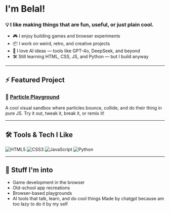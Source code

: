 #  I'm Belal!

### 💡 I like making things that are fun, useful, or just plain cool.

- 🎮 I enjoy building games and browser experiments
- 📦 I work on weird, retro, and creative projects
- 🤖 I love AI ideas — tools like GPT-4o, DeepSeek, and beyond
- 🛠️ Still learning HTML, CSS, JS, and Python — but I build anyway

---

## ⚡ Featured Project

### 🧨 [Particle Playground](https://github.com/Belal-21/Particle-Playground)
A cool visual sandbox where particles bounce, collide, and do their thing in pure JS. Try it out, tweak it, break it, or remix it!

---

## 🛠 Tools & Tech I Like

![HTML5](https://img.shields.io/badge/HTML-E34F26?style=flat-square&logo=html5&logoColor=white)
![CSS3](https://img.shields.io/badge/CSS-1572B6?style=flat-square&logo=css3&logoColor=white)
![JavaScript](https://img.shields.io/badge/JS-F7DF1E?style=flat-square&logo=javascript&logoColor=black)
![Python](https://img.shields.io/badge/Python-3776AB?style=flat-square&logo=python&logoColor=white)

---

## 🧪 Stuff I'm into

- Game development in the browser
- Old-school app recreations
- Browser-based playgrounds
- AI tools that talk, learn, and do cool things
Made by chatgpt because am too lazy to do it by my self

